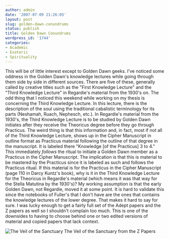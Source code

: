 ```yaml
---
author: admin
date: '2007-07-09 21:26:05'
layout: post
slug: golden-dawn-conundrums
status: publish
title: Golden Dawn Conundrums
wordpress_id: '1744'
categories:
- Academic
- Esoteric
- Spirituality
---
```


This will be of little interest except to Golden Dawn geeks. I've
noticed some oddness in the Golden Dawn's knowledge lectures while going
through them side by side in different sources. There are five of these,
generally called by creative titles such as the "First Knowledge
Lecture" and the "Third Knowledge Lecture" in Regardie's material from
the 1930's on. The odd thing that I noticed this weekend while working
on my thesis is concerning the Third Knowledge Lecture. In this lecture,
there is the description of the soul using the traditional cabalistic
terminology for its parts (Neshamah, Ruach, Nephesch, etc.). In
Regardie's material from the 1930's, the Third Knowledge Lecture is to
be studied by Golden Dawn initiates after they receive the Theoricus
degree before they go through Practicus. The weird thing is that this
information and, in fact, most if not all of the Third Knowledge
Lecture, shows up in the Cipher Manuscript in outline format as
Practicus material following the outline of that degree in the
manuscript. It is labeled there "Knowledge [of the Practicus] 3 to 4."
This immediately *follows* the ritual to initiate a Golden Dawn member
as a Practicus in the Cipher Manuscript. The implication is that this is
material to be mastered by the Practicus since it is labeled as such and
follows the Practicus ritual. If this material is for the Practicus in
the Cipher Manuscript (page 110 in Darcy Kuntz's book), why is it in the
Third Knowledge Lecture for the Theoricus in Regardie's material (which
means it was that way for the Stella Matutina by the 1930's)? My working
assumption is that the early Golden Dawn, not Regardie, moved it at some
point. It is hard to validate this since the notebooks of Fuller's that
I don't have are the ones that contains the knowledge lectures of the
lower degree. That makes it hard to say for sure. I was lucky enough to
get a fairly full set of the Adept papers and the Z papers as well so I
shouldn't complain too much. This is one of the downsides to having to
choose behind one or two edited versions of material and copied papers
that lack context.

![The Veil of the
Sanctuary](http://www.arcanology.com/images/veil-of-the-sanctuary1.png "The Veil of the Sanctuary")
The Veil of the Sanctuary from the Z Papers
